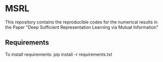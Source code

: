 # MSRL
This repository contains the reproducible codes for the numerical results in the Paper "Deep Sufficient Representation Learning via Mutual Information"

## Requirements

To install requirements:
    pip install -r requirements.txt
